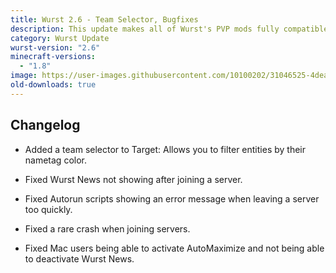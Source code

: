 ```yaml
---
title: Wurst 2.6 - Team Selector, Bugfixes
description: This update makes all of Wurst's PVP mods fully compatible to team based minigames.
category: Wurst Update
wurst-version: "2.6"
minecraft-versions:
  - "1.8"
image: https://user-images.githubusercontent.com/10100202/31046525-4dea1d9e-a5fa-11e7-898d-85947a5306dc.jpg
old-downloads: true
---
```

## Changelog

- Added a team selector to Target: Allows you to filter entities by their nametag color.

- Fixed Wurst News not showing after joining a server.

- Fixed Autorun scripts showing an error message when leaving a server too quickly.

- Fixed a rare crash when joining servers.

- Fixed Mac users being able to activate AutoMaximize and not being able to deactivate Wurst News.
